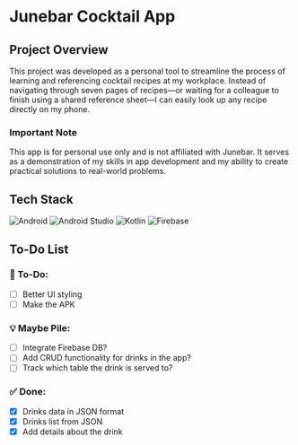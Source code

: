 # Junebar Cocktail App

## Project Overview

This project was developed as a personal tool to streamline the process of learning and referencing cocktail recipes at my workplace. Instead of navigating through seven pages of recipes—or waiting for a colleague to finish using a shared reference sheet—I can easily look up any recipe directly on my phone.

### Important Note

This app is for personal use only and is not affiliated with Junebar. It serves as a demonstration of my skills in app development and my ability to create practical solutions to real-world problems.

## Tech Stack

![Android](https://img.shields.io/badge/Android-3DDC84?style=for-the-badge&logo=android&logoColor=white)
![Android Studio](https://img.shields.io/badge/android%20studio-346ac1?style=for-the-badge&logo=android%20studio&logoColor=white)
![Kotlin](https://img.shields.io/badge/kotlin-%237F52FF.svg?style=for-the-badge&logo=kotlin&logoColor=white)
![Firebase](https://img.shields.io/badge/firebase-%23039BE5.svg?style=for-the-badge&logo=firebase)

## To-Do List

### 📝 To-Do:
- [ ] Better UI styling
- [ ] Make the APK

### 💡 Maybe Pile:
- [ ] Integrate Firebase DB?
- [ ] Add CRUD functionality for drinks in the app?
- [ ] Track which table the drink is served to?

### ✅ Done:
- [x] Drinks data in JSON format
- [x] Drinks list from JSON
- [x] Add details about the drink  

